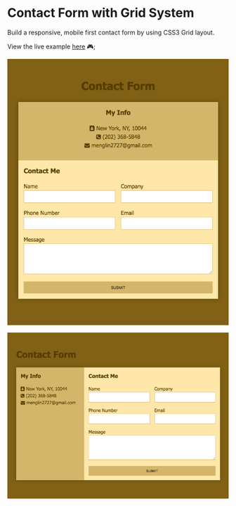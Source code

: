 # Contact Form with Grid System

Build a responsive, mobile first contact form by using CSS3 Grid layout.

View the live example [here](https://mengdage.github.io/contact-form-grid-layout/) :video_game:;

![small](wiki/images/contact-form-sm.png)

![large](wiki/images/contact-form-large.png)
